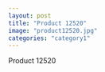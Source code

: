 ```yaml
---
layout: post
title: "Product 12520"
image: "product12520.jpg"
categories: "category1"
---
```

Product 12520
